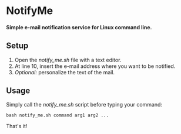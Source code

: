 # NotifyMe
#### Simple e-mail notification service for Linux command line.

## Setup
1. Open the *notify_me.sh* file with a text editor.
1. At line 10, insert the e-mail address where you want to be notified.
1. *Optional:* personalize the text of the mail.

## Usage
Simply call the *notify_me.sh* script before typing your command:
```
bash notify_me.sh command arg1 arg2 ...
```
That's it!



